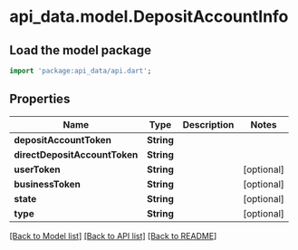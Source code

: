 # api_data.model.DepositAccountInfo

## Load the model package
```dart
import 'package:api_data/api.dart';
```

## Properties
Name | Type | Description | Notes
------------ | ------------- | ------------- | -------------
**depositAccountToken** | **String** |  | 
**directDepositAccountToken** | **String** |  | 
**userToken** | **String** |  | [optional] 
**businessToken** | **String** |  | [optional] 
**state** | **String** |  | [optional] 
**type** | **String** |  | [optional] 

[[Back to Model list]](../README.md#documentation-for-models) [[Back to API list]](../README.md#documentation-for-api-endpoints) [[Back to README]](../README.md)



